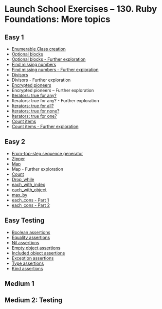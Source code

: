# Launch School Exercises – 130. Ruby Foundations: More topics

## Easy 1

* [Enumerable Class creation](enumerable_class_creation.rb)
* [Optional blocks](optional_blocks_1.rb)
* [Optional blocks - Further exploration](optional_blocks_2.rb)
* [Find missing numbers](find_missing_numbers_1.rb)
* [Find missing numbers - Further exploration](find_missing_numbers_2.rb)
* [Divisors](divisors.rb)
* Divisors - Further exploration
* [Encrypted pioneers](encrypted_pioneers.rb)
* Encrypted pioneers – Further exploration
* [Iterators: true for any?](iterators_true_for_any.rb)
* Iterators: true for any? - Further exploration
* [Iterators: true for all?](iterators_true_for_all.rb)
* [Iterators: true for none?](iterators_true_for_none.rb)
* [Iterators: true for one?](iterators_true_for_one.rb)
* [Count items](count_items_1.rb)
* [Count items - Further exploration](count_items_2.rb)

## Easy 2

* [From-top-step sequence generator](from_top_step_sequence_generator.rb)
* [Zipper](zipper.rb)
* [Map](map.rb)
* Map - Further exploration
* [Count](count.rb)
* [Drop_while](drop_while.rb)
* [each_with_index](each_with_index.rb)
* [each_with_object](each_with_object.rb)
* [max_by](max_by.rb)
* [each_cons - Part 1](each_cons_part_1.rb)
* [each_cons - Part 2](each_cons_part_2.rb)

## Easy Testing

* [Boolean assertions](boolean_assertions.rb)
* [Equality assertions](equality_assertions.rb)
* [Nil assertions](nil_assertions.rb)
* [Empty object assertions](empty_object_assertions.rb)
* [Included object assertions](included_object_assertions.rb)
* [Exception assertions](exception_assertions.rb)
* [Type assertions](type_assertions.rb)
* [Kind assertions](kind_assertions.rb)

## Medium 1

## Medium 2: Testing
